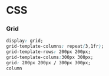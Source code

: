 # CSS

### Grid

```css
display: grid;
grid-template-columns: repeat(3,1fr);
grid-template-rows: 200px 200px;
grid-template-colums:300px 300px;
grid: 200px 200px / 300px 300px;
column
```



